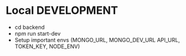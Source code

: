 # Local DEVELOPMENT
- cd backend
- npm run start-dev
- Setup important envs (MONGO_URL, MONGO_DEV_URL API_URL, TOKEN_KEY, NODE_ENV)